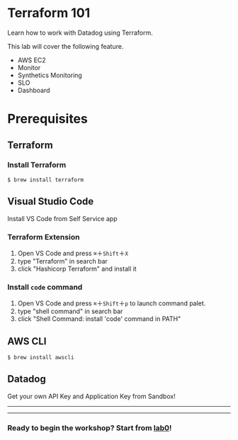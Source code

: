 # Terraform 101
Learn how to work with Datadog using Terraform.


This lab will cover the following feature.
- AWS EC2
- Monitor
- Synthetics Monitoring
- SLO
- Dashboard

# Prerequisites

## Terraform
### Install Terraform

```
$ brew install terraform
```

## Visual Studio Code

Install VS Code from Self Service app

### Terraform Extension
1. Open VS Code and press `⌘`＋`Shift`＋`X`
2. type "Terraform" in search bar
3. click "Hashicorp Terraform" and install it

### Install `code` command
1. Open VS Code and press `⌘`＋`Shift`＋`p` to launch command palet.
2. type "shell command" in search bar
3. click "Shell Command: install 'code' command in PATH"

## AWS CLI

```
$ brew install awscli
``` 

## Datadog
Get your own API Key and Application Key from Sandbox!

---
---

### Ready to begin the workshop? Start from [lab0](./Lab0/README.md)!